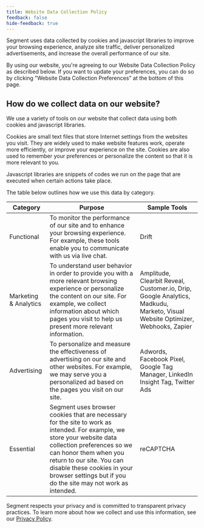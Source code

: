 ```yaml
---
title: Website Data Collection Policy
feedback: false
hide-feedback: true
---
```


Segment uses data collected by cookies and javascript libraries to improve your browsing experience, analyze site traffic, deliver personalized advertisements, and increase the overall performance of our site.

By using our website, you're agreeing to our Website Data Collection Policy as described below. If you want to update your preferences, you can do so by clicking "Website Data Collection Preferences" at the bottom of this page.

## How do we collect data on our website?

We use a variety of tools on our website that collect data using both cookies and javascript libraries.

Cookies are small text files that store Internet settings from the websites you visit. They are widely used to make website features work, operate more efficiently, or improve your experience on the site. Cookies are also used to remember your preferences or personalize the content so that it is more relevant to you.

Javascript libraries are snippets of codes we run on the page that are executed when certain actions take place.

The table below outlines how we use this data by category.

| Category   |      Purpose      |  Sample Tools |
|----------|-------------|------|
| Functional |  To monitor the performance of our site and to enhance your browsing experience. For example, these tools enable you to communicate with us via live chat. | Drift |
| Marketing & Analytics |    To understand user behavior in order to provide you with a more relevant browsing experience or personalize the content on our site. For example, we collect information about which pages you visit to help us present more relevant information.   |   Amplitude, Clearbit Reveal, Customer.io, Drip, Google Analytics, Madkudu, Marketo, Visual Website Optimizer, Webhooks, Zapier |
| Advertising | To personalize and measure the effectiveness of advertising on our site and other websites. For example, we may serve you a personalized ad based on the pages you visit on our site. | Adwords, Facebook Pixel, Google Tag Manager, LinkedIn Insight Tag, Twitter Ads |
| Essential | Segment uses browser cookies that are necessary for the site to work as intended. For example, we store your website data collection preferences so we can honor them when you return to our site. You can disable these cookies in your browser settings but if you do the site may not work as intended. | reCAPTCHA |

Segment respects your privacy and is committed to transparent privacy practices. To learn more about how we collect and use this information, see our [Privacy Policy](https://segment.com/docs/legal/privacy-04-2018/).
